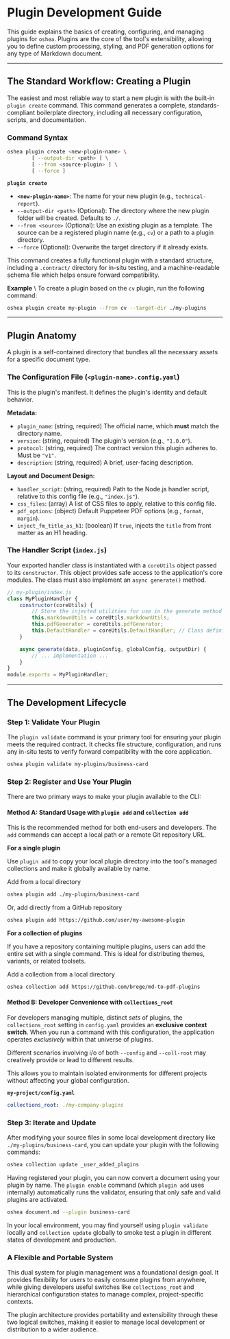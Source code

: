 # Plugin Development Guide

This guide explains the basics of creating, configuring, and managing plugins for `oshea`. 
Plugins are the core of the tool's extensibility, allowing you to define custom processing, styling, and PDF generation options for any type of Markdown document.

---

## The Standard Workflow: Creating a Plugin

The easiest and most reliable way to start a new plugin is with the built-in `plugin create` command. This command generates a complete, standards-compliant boilerplate directory, including all necessary configuration, scripts, and documentation.

### Command Syntax

```bash
oshea plugin create <new-plugin-name> \
        [ --output-dir <path> ] \
        [ --from <source-plugin> ] \
        [ --force ]
```

**`plugin create`**

- **`<new-plugin-name>`**: The name for your new plugin (e.g., `technical-report`).
- `--output-dir <path>` (Optional): The directory where the new plugin folder will be created. Defaults to `./`.
- `--from <source>` (Optional): Use an existing plugin as a template. The source can be a registered plugin name (e.g., `cv`) or a path to a plugin directory.
- `--force` (Optional): Overwrite the target directory if it already exists.

This command creates a fully functional plugin with a standard structure, including a `.contract/` directory for in-situ testing, and a machine-readable schema file which helps ensure forward compatibility.

**Example** \ 
To create a plugin based on the `cv` plugin, run the following command:

```bash
oshea plugin create my-plugin --from cv --target-dir ./my-plugins
```

---

## Plugin Anatomy

A plugin is a self-contained directory that bundles all the necessary assets for a specific document type.

### The Configuration File (`<plugin-name>.config.yaml`)

This is the plugin's manifest. It defines the plugin's identity and default behavior.

**Metadata:**

  * `plugin_name`: (string, required) The official name, which **must** match the directory name.
  * `version`: (string, required) The plugin's version (e.g., `"1.0.0"`).
  * `protocol`: (string, required) The contract version this plugin adheres to. Must be `"v1"`.
  * `description`: (string, required) A brief, user-facing description.

**Layout and Document Design:**

  * `handler_script`: (string, required) Path to the Node.js handler script, relative to this config file (e.g., `"index.js"`).
  * `css_files`: (array) A list of CSS files to apply, relative to this config file.
  * `pdf_options`: (object) Default Puppeteer PDF options (e.g., `format`, `margin`).
  * `inject_fm_title_as_h1`: (boolean) If `true`, injects the `title` from front matter as an H1 heading.

### The Handler Script (`index.js`)

Your exported handler class is instantiated with a `coreUtils` object passed to its `constructor`. This object provides safe access to the application's core modules. The class must also implement an `async generate()` method.

```javascript
// my-plugin/index.js
class MyPluginHandler {
    constructor(coreUtils) {
        // Store the injected utilities for use in the generate method
        this.markdownUtils = coreUtils.markdownUtils;
        this.pdfGenerator = coreUtils.pdfGenerator;
        this.DefaultHandler = coreUtils.DefaultHandler; // Class definition
    }

    async generate(data, pluginConfig, globalConfig, outputDir) {
        // ... implementation ...
    }
}
module.exports = MyPluginHandler;
```

---

## The Development Lifecycle

### Step 1: Validate Your Plugin

The `plugin validate` command is your primary tool for ensuring your plugin meets the required contract. It checks file structure, configuration, and runs any in-situ tests to verify forward compatibility with the core application.

```bash
oshea plugin validate my-plugins/business-card
```

### Step 2: Register and Use Your Plugin

There are two primary ways to make your plugin available to the CLI:

#### Method A: Standard Usage with `plugin add` and `collection add`

This is the recommended method for both end-users and developers. The `add` commands can accept a local path or a remote Git repository URL.

**For a single plugin** 

Use `plugin add` to copy your local plugin directory into the tool's managed collections and make it globally available by name.

Add from a local directory
```bash
oshea plugin add ./my-plugins/business-card
```

Or, add directly from a GitHub repository
```bash
oshea plugin add https://github.com/user/my-awesome-plugin
```

**For a collection of plugins**

If you have a repository containing multiple plugins, users can add the entire set with a single command. This is ideal for distributing themes, variants, or related toolsets.

Add a collection from a local directory
```bash
oshea collection add https://github.com/brege/md-to-pdf-plugins
```

#### Method B: Developer Convenience with `collections_root`

For developers managing multiple, distinct *sets* of plugins, the `collections_root` setting in `config.yaml` provides an **exclusive context switch**. 
When you run a command with this configuration, the application operates *exclusively* within that universe of plugins.

Different scenarios involving i/o of both `--config` and `--coll-root` may creatively provide or lead to different results.

This allows you to maintain isolated environments for different projects without affecting your global configuration.

**`my-project/config.yaml`**
```yaml
collections_root: ./my-company-plugins
```

### Step 3: Iterate and Update

After modifying your source files in some local development directory like `./my-plugins/business-card`, you can update your plugin with the following commands:

```bash
oshea collection update _user_added_plugins
```

Having registered your plugin, you can now convert a document using your plugin by name. The `plugin enable` command (which `plugin add` uses internally) automatically runs the validator, ensuring that only safe and valid plugins are activated.
```bash
oshea document.md --plugin business-card
```

In your local environment, you may find yourself using `plugin validate` locally and `collection update` globally to smoke test a plugin in different states of development and production.

### A Flexible and Portable System

This dual system for plugin management was a foundational design goal. 
It provides flexibility for users to easily consume plugins from anywhere, 
while giving developers useful switches like `collections_root` and hierarchical configuration states to manage complex, project-specific contexts.

The plugin architecture provides portability and extensibility through these two logical switches,
making it easier to manage local development or distribution to a wider audience.

